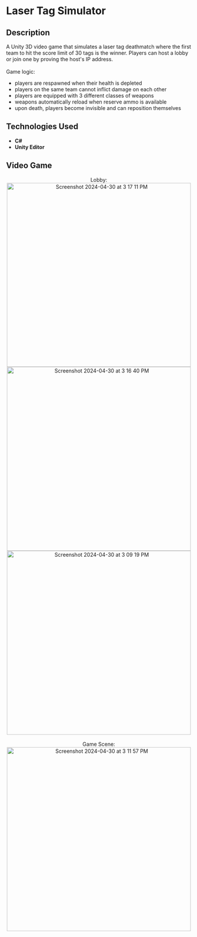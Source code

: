 <h1>Laser Tag Simulator</h1>

<h2>Description</h2>

A Unity 3D video game that simulates a laser tag deathmatch where the first team to hit the score limit of 30 tags is the winner. Players can host a lobby or join one by proving the host's IP address.
<br />
<br />
Game logic:
- players are respawned when their health is depleted
- players on the same team cannot inflict damage on each other
- players are equipped with 3 different classes of weapons
- weapons automatically reload when reserve ammo is available
- upon death, players become invisible and can reposition themselves

<h2>Technologies Used</h2>

- <b>C#</b>
- <b>Unity Editor</b>

<h2>Video Game</h2>

<p align="center">
Lobby: <br/>
<img width="500" alt="Screenshot 2024-04-30 at 3 17 11 PM" src="https://github.com/al-hernandez/3DVideoGame/assets/112843657/81b1b462-d73d-4795-a3da-10a93f7ce6b3">
<img width="500" alt="Screenshot 2024-04-30 at 3 16 40 PM" src="https://github.com/al-hernandez/3DVideoGame/assets/112843657/46a92fc8-1f9f-4bf4-8698-af7b29dd336b"> 
<img width="500" alt="Screenshot 2024-04-30 at 3 09 19 PM" src="https://github.com/al-hernandez/3DVideoGame/assets/112843657/c746d671-c05a-4a68-a5f0-523e137d7b53">
<br />
<br />
Game Scene:  <br/>
<img width="500" alt="Screenshot 2024-04-30 at 3 11 57 PM" src="https://github.com/al-hernandez/3DVideoGame/assets/112843657/7882bc91-f682-44ea-bdd6-a3c0021f6fc7">
<br />
<br />
</p>

<!--
 ```diff
- text in red
+ text in green
! text in orange
# text in gray
@@ text in purple (and bold)@@
```
--!>
